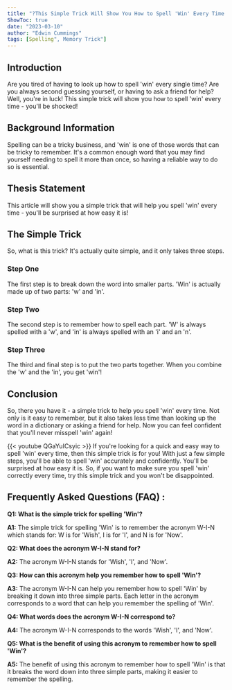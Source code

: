 ```yaml
---
title: "?This Simple Trick Will Show You How to Spell 'Win' Every Time - You'll Be Shocked!"
ShowToc: true 
date: "2023-03-10"
author: "Edwin Cummings" 
tags: [Spelling", Memory Trick"]
---
```

## Introduction 
Are you tired of having to look up how to spell 'win' every single time? Are you always second guessing yourself, or having to ask a friend for help? Well, you're in luck! This simple trick will show you how to spell 'win' every time - you'll be shocked! 

## Background Information
Spelling can be a tricky business, and 'win' is one of those words that can be tricky to remember. It's a common enough word that you may find yourself needing to spell it more than once, so having a reliable way to do so is essential. 

## Thesis Statement
This article will show you a simple trick that will help you spell 'win' every time - you'll be surprised at how easy it is! 

## The Simple Trick 
So, what is this trick? It's actually quite simple, and it only takes three steps. 

### Step One
The first step is to break down the word into smaller parts. 'Win' is actually made up of two parts: 'w' and 'in'. 

### Step Two
The second step is to remember how to spell each part. 'W' is always spelled with a 'w', and 'in' is always spelled with an 'i' and an 'n'. 

### Step Three
The third and final step is to put the two parts together. When you combine the 'w' and the 'in', you get 'win'! 

## Conclusion
So, there you have it - a simple trick to help you spell 'win' every time. Not only is it easy to remember, but it also takes less time than looking up the word in a dictionary or asking a friend for help. Now you can feel confident that you'll never misspell 'win' again!

{{< youtube QGaYuICsyic >}} 
If you're looking for a quick and easy way to spell 'win' every time, then this simple trick is for you! With just a few simple steps, you'll be able to spell 'win' accurately and confidently. You'll be surprised at how easy it is. So, if you want to make sure you spell 'win' correctly every time, try this simple trick and you won't be disappointed.

## Frequently Asked Questions (FAQ) :
**Q1: What is the simple trick for spelling 'Win'?**

**A1:** The simple trick for spelling 'Win' is to remember the acronym W-I-N which stands for: W is for 'Wish', I is for 'I', and N is for 'Now'. 

**Q2: What does the acronym W-I-N stand for?**

**A2:** The acronym W-I-N stands for 'Wish', 'I', and 'Now'. 

**Q3: How can this acronym help you remember how to spell 'Win'?**

**A3:** The acronym W-I-N can help you remember how to spell 'Win' by breaking it down into three simple parts. Each letter in the acronym corresponds to a word that can help you remember the spelling of 'Win'. 

**Q4: What words does the acronym W-I-N correspond to?**

**A4:** The acronym W-I-N corresponds to the words 'Wish', 'I', and 'Now'. 

**Q5: What is the benefit of using this acronym to remember how to spell 'Win'?**

**A5:** The benefit of using this acronym to remember how to spell 'Win' is that it breaks the word down into three simple parts, making it easier to remember the spelling.





